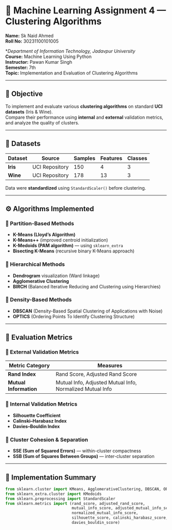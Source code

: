 # 🧠 Machine Learning Assignment 4 — Clustering Algorithms

**Name:** Sk Naid Ahmed  
**Roll No:** 30231100101005 

**Department of Information Technology, Jadavpur University*  
**Course:** Machine Learning Using Python  
**Instructor:** Pawan Kumar Singh  
**Semester:** 7th  
**Topic:** Implementation and Evaluation of Clustering Algorithms

---

## 🎯 Objective
To implement and evaluate various **clustering algorithms** on standard **UCI datasets** (Iris & Wine).  
Compare their performance using **internal** and **external** validation metrics, and analyze the quality of clusters.

---

## 📘 Datasets

| Dataset | Source | Samples | Features | Classes |
|----------|---------|----------|-----------|----------|
| **Iris** | UCI Repository | 150 | 4 | 3 |
| **Wine** | UCI Repository | 178 | 13 | 3 |

Data were **standardized** using `StandardScaler()` before clustering.

---

## ⚙️ Algorithms Implemented

### 🧩 Partition-Based Methods
- **K-Means (Lloyd’s Algorithm)**
- **K-Means++** (improved centroid initialization)
- **K-Medoids (PAM algorithm)** — using `sklearn_extra`
- **Bisecting K-Means** (recursive binary K-Means approach)

### 🌳 Hierarchical Methods
- **Dendrogram** visualization (Ward linkage)
- **Agglomerative Clustering**
- **BIRCH** (Balanced Iterative Reducing and Clustering using Hierarchies)

### 🌌 Density-Based Methods
- **DBSCAN** (Density-Based Spatial Clustering of Applications with Noise)
- **OPTICS** (Ordering Points To Identify Clustering Structure)

---

## 🧮 Evaluation Metrics

### 🔹 External Validation Metrics
| Metric Category | Measures |
|-----------------|-----------|
| **Rand Index** | Rand Score, Adjusted Rand Score |
| **Mutual Information** | Mutual Info, Adjusted Mutual Info, Normalized Mutual Info |

### 🔹 Internal Validation Metrics
- **Silhouette Coefficient**
- **Calinski–Harabasz Index**
- **Davies–Bouldin Index**

### 🔹 Cluster Cohesion & Separation
- **SSE (Sum of Squared Errors)** — within-cluster compactness  
- **SSB (Sum of Squares Between Groups)** — inter-cluster separation  

---

## 🧰 Implementation Summary

```python
from sklearn.cluster import KMeans, AgglomerativeClustering, DBSCAN, OPTICS, Birch
from sklearn_extra.cluster import KMedoids
from sklearn.preprocessing import StandardScaler
from sklearn.metrics import (rand_score, adjusted_rand_score,
                             mutual_info_score, adjusted_mutual_info_score,
                             normalized_mutual_info_score,
                             silhouette_score, calinski_harabasz_score,
                             davies_bouldin_score)

